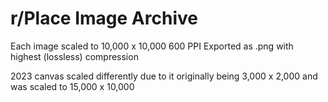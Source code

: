 # r/Place Image Archive

Each image scaled to 10,000 x 10,000 600 PPI
Exported as .png with highest (lossless) compression

2023 canvas scaled differently due to it originally being 3,000 x 2,000 and was scaled to 15,000 x 10,000


